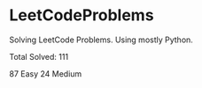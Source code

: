 # LeetCodeProblems
Solving LeetCode Problems. Using mostly Python. 

Total Solved: 111

87 Easy
24 Medium 
